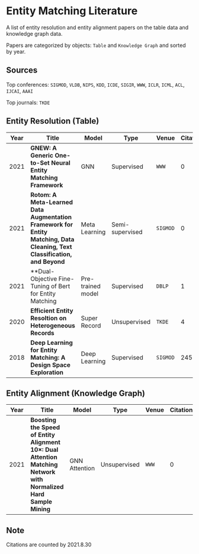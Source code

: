 # Entity Matching Literature

A list of entity resolution and entity alignment papers on the table data and knowledge graph data.

Papers are categorized by objects: ```Table``` and ```Knowledge Graph``` and sorted by year.

## Sources

Top conferences: ```SIGMOD```, ```VLDB```, ```NIPS```, ```KDD```, ```ICDE```, ```SIGIR```, ```WWW```, ```ICLR```, ```ICML```, ```ACL```, ```IJCAI```, ```AAAI```

Top journals: ```TKDE```

## Entity Resolution (Table)

|Year    | Title  | Model | Type | Venue | Citations | Paper | Code |
|-------|--------|--------|--------|--------|--------|--------|--------|
|2021|**GNEW: A Generic One-to-Set Neural Entity Matching Framework**|GNN|Supervised|```WWW```|0|[PDF](https://dl.acm.org/doi/10.1145/3442381.3450119)|[Code](https://github.com/ChenRunjin/GNEM)|
|2021|**Rotom: A Meta-Learned Data Augmentation Framework for Entity Matching, Data Cleaning, Text Classification, and Beyond**|Meta Learning|Semi-supervised|```SIGMOD```|0|[PDF](https://dl.acm.org/doi/10.1145/3448016.3457258)|[Code](https://github.com/megagonlabs/rotom)|
|2021| **Dual-Objective Fine-Tuning of Bert for Entity Matching     | Pre-trained model |Supervised|```DBLP```|1|[PDF](http://www.vldb.org/pvldb/vol14/p1913-peeters.pdf)|[Code](https://github.com/wbsg-uni-mannheim/jointbert)|
|2020|**Efficient Entity Resoltion on Heterogeneous Records**|Super Record|Unsupervised|```TKDE```|4|[PDF](https://ieeexplore.ieee.org/document/8637043)||
|2018|**Deep Learning for Entity Matching: A Design Space Exploration**|Deep Learning|Supervised|```SIGMOD```|245|[PDF](https://dl.acm.org/doi/10.1145/3183713.3196926)|[Code](https://github.com/anhaidgroup/deepmatcher)|

## Entity Alignment (Knowledge Graph)

|Year    | Title  | Model | Type | Venue | Citations | Paper | Code |
|-------|--------|--------|--------|--------|--------|--------|--------|
|2021 | **Boosting the Speed of Entity Alignment 10×: Dual Attention Matching Network with Normalized Hard Sample Mining** | GNN Attention | Unsupervised | ```WWW``` | 0 | [PDF](https://dl.acm.org/doi/10.1145/3442381.3449897) | [Code](https://github.com/MaoXinn/Dual-AMN) |

## Note

Citations are counted by 2021.8.30
